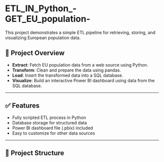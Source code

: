 # ETL_IN_Python_-GET_EU_population-

This project demonstrates a simple ETL pipeline for retrieving, storing, and visualizing European population data.

## 📌 Project Overview

- **Extract**: Fetch EU population data from a web source using Python.
- **Transform**: Clean and prepare the data using pandas.
- **Load**: Insert the transformed data into a SQL database.
- **Visualize**: Build an interactive Power BI dashboard using data from the SQL database.

---

## ✅ Features

- Fully scripted ETL process in Python
- Database storage for structured data
- Power BI dashboard file (.pbix) included
- Easy to customize for other data sources

---

## 📂 Project Structure


